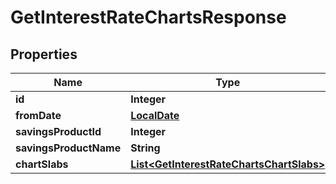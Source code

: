 
# GetInterestRateChartsResponse

## Properties
Name | Type | Description | Notes
------------ | ------------- | ------------- | -------------
**id** | **Integer** |  |  [optional]
**fromDate** | [**LocalDate**](LocalDate.md) |  |  [optional]
**savingsProductId** | **Integer** |  |  [optional]
**savingsProductName** | **String** |  |  [optional]
**chartSlabs** | [**List&lt;GetInterestRateChartsChartSlabs&gt;**](GetInterestRateChartsChartSlabs.md) |  |  [optional]




